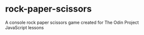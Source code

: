 # rock-paper-scissors
A console rock paper scissors game created for The Odin Project JavaScript lessons
